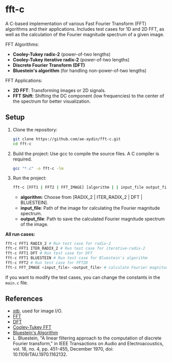 # fft-c

A C-based implementation of various Fast Fourier Transform (FFT) algorithms and their applications. 
Includes test cases for 1D and 2D FFT, as well as the calculation of the Fourier magnitude spectrum of a given image.

FFT Algorithms:
* **Cooley-Tukey radix-2** (power-of-two lengths)
* **Cooley-Tukey iterative radix-2** (power-of-two lengths)
* **Discrete Fourier Transform (DFT)**
* **Bluestein's algorithm** (for handling non-power-of-two lengths)

FFT Applications:
* **2D FFT**: Transforming images or 2D signals.
* **FFT Shift**: Shifting the DC component (low frequencies) to the center of the spectrum for better visualization.

## Setup

1. Clone the repository:
    ```bash
    git clone https://github.com/ae-aydin/fft-c.git
    cd fft-c
    ```
   
2. Build the project: Use gcc to compile the source files. A C compiler is required.  
    ```bash
    gcc "*.c" -o fft-c -lm
    ```
   
3. Run the project:
    ```bash
    fft-c [FFT1 | FFT2 | FFT_IMAGE] [algorithm | | input_file output_file]
    ```
    * **algorithm**: Choose from [RADIX_2 | ITER_RADIX_2 | DFT | BLUESTEIN].
    * **input_file**: Path of the image for calculating the Fourier magnitude spectrum.
    * **output_file**: Path to save the calculated Fourier magnitude spectrum of the image.
    
**All run cases:**
```bash
fft-c FFT1 RADIX_2 # Run test case for radix-2
fft-c FFT1 ITER_RADIX_2 # Run test case for iterative-radix-2
fft-c FFT1 DFT # Run test case for DFT
fft-c FFT1 BLUESTEIN # Run test case for Bluestein's algorithm
fft-c FFT2 # Run test case for FFT2D
fft-c FFT_IMAGE <input_file> <output_file> # calculate Fourier magnitude transform for given image
```
If you want to modify the test cases, you can change the constants in the `main.c` file.

## References

* [_stb_](https://github.com/nothings/stb), used for image I/O.
* [FFT](https://en.wikipedia.org/wiki/Fast_Fourier_transform)
* [DFT](https://en.wikipedia.org/wiki/Discrete_Fourier_transform)
* [Cooley-Tukey FFT](https://en.wikipedia.org/wiki/Cooley%E2%80%93Tukey_FFT_algorithm)
* [Bluestein's Algorithm](https://en.wikipedia.org/wiki/Chirp_Z-transform#Bluestein.27s_algorithm)
* L. Bluestein, "A linear filtering approach to the computation of discrete Fourier transform," in IEEE Transactions on Audio and Electroacoustics, vol. 18, no. 4, pp. 451-455, December 1970, doi: 10.1109/TAU.1970.1162132. 